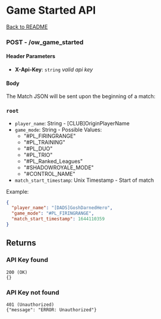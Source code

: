 # Game Started API
[Back to README](../README.md)

### **POST** - /ow_game_started

#### Header Parameters

- **X-Api-Key**: `string` _valid api key_

#### Body

The Match JSON will be sent upon the beginning of a match:
### `root`
* `player_name`: String - [CLUB]OriginPlayerName
* `game_mode`: String - Possible Values:
    * "#PL_FIRINGRANGE"
    * "#PL_TRAINING"
    * "#PL_DUO"
    * "#PL_TRIO"
    * "#PL_Ranked_Leagues"
    * "#SHADOWROYALE_MODE"
    * "#CONTROL_NAME"
* `match_start_timestamp`: Unix Timestamp - Start of match

Example:
```json
{
  "player_name": "[DADS]GoshDarnedHero",
  "game_mode": "#PL_FIRINGRANGE",
  "match_start_timestamp": 1644110359
}
```

## Returns
### API Key found

```
200 (OK)
{}
```

### API Key not found
```
401 (Unauthorized)
{"message": "ERROR: Unauthorized"}
```

